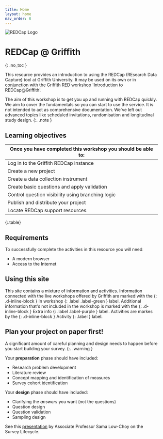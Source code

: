```yaml
---
title: Home
layout: home
nav_order: 0
---
```


![REDCap Logo](assets/images/redcap-logo.jpg)

# REDCap @ Griffith

{: .no_toc }

This resource provides an introduction to using the REDCap (REsearch Data Capture) tool at Griffith University. It may be used on its own or in conjunction with the Griffith RED workshop 'Introduction to REDCap@Griffith'.

The aim of this workshop is to get you up and running with REDCap quickly. We aim to cover the fundamentals so you can start to use the service. It is not intended to act as comprehensive documentation. We've left out advanced topics like scheduled invitations, randomisation and longitudinal study design.
{:. .note }

## Learning objectives

| Once you have completed this workshop you should be able to: |
| ------------------------------------------------------------ |
| Log in to the Griffith REDCap instance                       |
| Create a new project                                         |
| Create a data collection instrument                          |
| Create basic questions and apply validation                  |
| Control question visibility using branching logic            |
| Publish and distribute your project                          |
| Locate REDCap support resources                              |

{:.table}

## Requirements

To successfully complete the activities in this resource you will need:

- A modern browser
- Access to the Internet

## Using this site

This site contains a mixture of information and activities. Information connected with the live workshops offered by Griffith are marked with the
{: .d-inline-block }
In workshop
{: .label .label-green }
label.
Additional information that's not included in the workshop is marked with the
{: .d-inline-block }
Extra info
{: .label .label-purple }
label.
Activities are markes by the
{: .d-inline-block }
Activity
{: .label }
label.

## Plan your project on paper first!

A significant amount of careful planning and design needs to happen before you start building your survey.
{:. .warning }

Your **preparation** phase should have included:

- Research problem development
- Literature review
- Concept mapping and identification of measures
- Survey cohort identification

Your **design** phase should have included:

- Clarifying the _answers_ you want (not the questions)
- Question design
- Question validation
- Sampling design

See this <a href="LowChoyResBaz2021.pdf">presentation</a> by Associate Professor Sama Low-Choy on the Survey Lifecycle.
